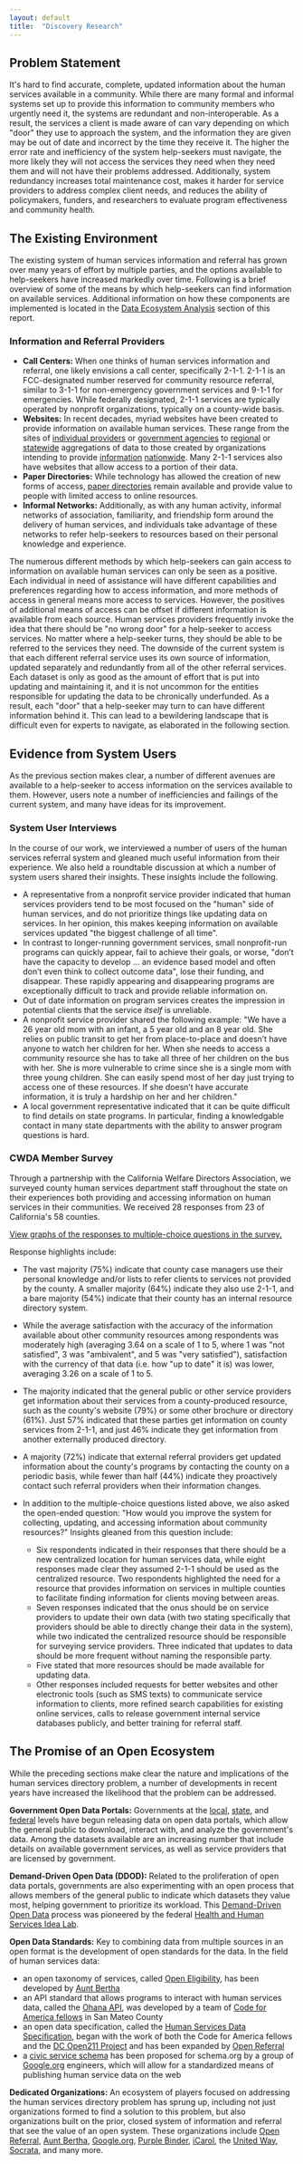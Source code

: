 ```yaml
---
layout: default
title:  "Discovery Research"
---
```


## Problem Statement
It's hard to find accurate, complete, updated information about the human services available in a community. While there are many formal and informal systems set up to provide this information to community members who urgently need it, the systems are redundant and non-interoperable. As a result, the services a client is made aware of can vary depending on which "door" they use to approach the system, and the information they are given may be out of date and incorrect by the time they receive it. The higher the error rate and inefficiency of the system help-seekers must navigate, the more likely they will not access the services they need when they need them and will not have their problems addressed. Additionally, system redundancy increases total maintenance cost, makes it harder for service providers to address complex client needs, and reduces the ability of policymakers, funders, and researchers to evaluate program effectiveness and community health.

## The Existing Environment
The existing system of human services information and referral has grown over many years of effort by multiple parties, and the options available to help-seekers have increased markedly over time. Following is a brief overview of some of the means by which help-seekers can find information on available services. Additional information on how these components are implemented is located in the [Data Ecosystem Analysis](http://humanservices.cahealthdata.org/data-ecosystem/) section of this report.

### Information and Referral Providers
- **Call Centers:** When one thinks of human services information and referral, one likely envisions a call center, specifically 2-1-1. 2-1-1 is an FCC-designated number reserved for community resource referral, similar to 3-1-1 for non-emergency government services and 9-1-1 for emergencies. While federally designated, 2-1-1 services are typically operated by nonprofit organizations, typically on a county-wide basis.
- **Websites:** In recent decades, myriad websites have been created to provide information on available human services. These range from the sites of [individual providers](http://www.sacramentofoodbank.org/) or [government agencies](https://servicedirectory.saccounty.net/results.aspx?service=&dept=8&online=0) to [regional](http://www.homelessresourcesca.org/Cities/Sacramento.html) or [statewide](http://www.weconnect.net/) aggregations of data to those created by organizations intending to provide [information](https://www.1deg.org/) [nationwide](http://purplebinder.com/). Many 2-1-1 services also have websites that allow access to a portion of their data.
- **Paper Directories:** While technology has allowed the creation of new forms of access, [paper directories](http://www.sachousingalliance.org/resources/research-and-reports/the-peoples-guide/) remain available and provide value to people with limited access to online resources.
- **Informal Networks:** Additionally, as with any human activity, informal networks of association, familiarity, and friendship form around the delivery of human services, and individuals take advantage of these networks to refer help-seekers to resources based on their personal knowledge and experience.

The numerous different methods by which help-seekers can gain access to information on available human services can only be seen as a positive. Each individual in need of assistance will have different capabilities and preferences regarding how to access information, and more methods of access in general means more access to services. However, the positives of additional means of access can be offset if different information is available from each source. Human services providers frequently invoke the idea that there should be "no wrong door" for a help-seeker to access services. No matter where a help-seeker turns, they should be able to be referred to the services they need. The downside of the current system is that each different referral service uses its own source of information, updated separately and redundantly from all of the other referral services. Each dataset is only as good as the amount of effort that is put into updating and maintaining it, and it is not uncommon for the entities responsible for updating the data to be chronically underfunded. As a result, each "door" that a help-seeker may turn to can have different information behind it. This can lead to a bewildering landscape that is difficult even for experts to navigate, as elaborated in the following section.

## Evidence from System Users
As the previous section makes clear, a number of different avenues are available to a help-seeker to access information on the services available to them. However, users note a number of inefficiencies and failings of the current system, and many have ideas for its improvement.

### System User Interviews
In the course of our work, we interviewed a number of users of the human services referral system and gleaned much useful information from their experience. We also held a roundtable discussion at which a number of system users shared their insights. These insights include the following.

- A representative from a nonprofit service provider indicated that human services providers tend to be most focused on the "human" side of human services, and do not prioritize things like updating data on services. In her opinion, this makes keeping information on available services updated "the biggest challenge of all time".
- In contrast to longer-running government services, small nonprofit-run programs can quickly appear, fail to achieve their goals, or worse, "don’t have the capacity to develop ... an evidence based model and often don’t even think to collect outcome data", lose their funding, and disappear. These rapidly appearing and disappearing programs are exceptionally difficult to track and provide reliable information on.
- Out of date information on program services creates the impression in potential clients that the service *itself* is unreliable.
- A nonprofit service provider shared the following example: "We have a 26 year old mom with an infant, a 5 year old and an 8 year old.  She relies on public transit to get her from place-to-place and doesn’t have anyone to watch her children for her.  When she needs to access a community resource she has to take all three of her children on the bus with her.  She is more vulnerable to crime since she is a single mom with three young children.  She can easily spend most of her day just trying to access one of these resources.  If she doesn’t have accurate information, it is truly a hardship on her and her children."
- A local government representative indicated that it can be quite difficult to find details on state programs. In particular, finding a knowledgable contact in many state departments with the ability to answer program questions is hard.

### CWDA Member Survey
Through a partnership with the California Welfare Directors Association, we surveyed county human services department staff throughout the state on their experiences both providing and accessing information on human services in their communities. We received 28 responses from 23 of California's 58 counties.

[View graphs of the responses to multiple-choice questions in the survey.](https://sachealthdata.typeform.com/report/kxtwzC/OPS8)

Response highlights include:

- The vast majority (75%) indicate that county case managers use their personal knowledge and/or lists to refer clients to services not provided by the county. A smaller majority (64%) indicate they also use 2-1-1, and a bare majority (54%) indicate that their county has an internal resource directory system.
- While the average satisfaction with the accuracy of the information available about other community resources among respondents was moderately high (averaging 3.64 on a scale of 1 to 5, where 1 was "not satisfied", 3 was "ambivalent", and 5 was "very satisfied"), satisfaction with the currency of that data (i.e. how "up to date" it is) was lower, averaging 3.26 on a scale of 1 to 5.
- The majority indicated that the general public or other service providers get information about their services from a county-produced resource, such as the county's website (79%) or some other brochure or directory (61%). Just 57% indicated that these parties get information on county services from 2-1-1, and just 46% indicate they get information from another externally produced directory.
- A majority (72%) indicate that external referral providers get updated information about the county's programs by contacting the county on a periodic basis, while fewer than half (44%) indicate they proactively contact such referral providers when their information changes.
- In addition to the multiple-choice questions listed above, we also asked the open-ended question: "How would you improve the system for collecting, updating, and accessing information about community resources?" Insights gleaned from this question include:

  * Six respondents indicated in their responses that there should be a new centralized location for human services data, while eight responses made clear they assumed 2-1-1 should be used as the centralized resource. Two respondents highlighted the need for a resource that provides information on services in multiple counties to facilitate finding information for clients moving between areas.
  * Seven responses indicated that the onus should be on service providers to update their own data (with two stating specifically that providers should be able to directly change their data in the system), while two indicated the centralized resource should be responsible for surveying service providers. Three indicated that updates to data should be more frequent without naming the responsible party.
  * Five stated that more resources should be made available for updating data.
  * Other responses included requests for better websites and other electronic tools (such as SMS texts) to communicate service information to clients, more refined search capabilities for existing online services, calls to release government internal service databases publicly, and better training for referral staff.

## The Promise of an Open Ecosystem
While the preceding sections make clear the nature and implications of the human services directory problem, a number of developments in recent years have increased the likelihood that the problem can be addressed.

**Government Open Data Portals:** Governments at the [local](http://data.saccounty.net/home), [state](https://chhs.data.ca.gov/), and [federal](http://www.data.gov/) levels have begun releasing data on open data portals, which allow the general public to download, interact with, and analyze the government's data. Among the datasets available are an increasing number that include details on available government services, as well as service providers that are licensed by government.

**Demand-Driven Open Data (DDOD):** Related to the proliferation of open data portals, governments are also experimenting with an open process that allows members of the general public to indicate which datasets they value most, helping government to prioritize its workload. This [Demand-Driven Open Data](http://ddod.healthdata.gov/wiki/Main_Page) process was pioneered by the federal [Health and Human Services Idea Lab](http://www.hhs.gov/idealab/).

**Open Data Standards:** Key to combining data from multiple sources in an open format is the development of open standards for the data. In the field of human services data:

- an open taxonomy of services, called [Open Eligibility](https://github.com/auntbertha/openeligibility), has been developed by [Aunt Bertha](https://www.auntbertha.com/)
- an API standard that allows programs to interact with human services data, called the [Ohana API](http://ohanapi.org/), was developed by a team of [Code for America fellows](https://www.codeforamerica.org/products/ohana-api/) in San Mateo County
- an open data specification, called the [Human Services Data Specification](https://github.com/codeforamerica/OpenReferral), began with the work of both the Code for America fellows and the [DC Open211 Project](http://communityresourcedata.codefordc.org/) and has been expanded by [Open Referral](https://openreferral.org/)
- a [civic service schema](https://www.w3.org/wiki/images/0/03/Services_for_schema.org_%28DRAFT_2013-06-27%29.pdf) has been proposed for schema.org by a group of [Google.org](http://google.org/) engineers, which will allow for a standardized means of publishing human service data on the web

**Dedicated Organizations:** An ecosystem of players focused on addressing the human services directory problem has sprung up, including not just organizations formed to find a solution to this problem, but also organizations built on the prior, closed system of information and referral that see the value of an open system. These organizations include [Open Referral](https://openreferral.org/), [Aunt Bertha](https://www.auntbertha.com/), [Google.org](http://google.org/), [Purple Binder](http://purplebinder.com/), [iCarol](http://www.icarol.com/), the [United Way](https://www.unitedwaysca.org/), [Socrata](https://www.socrata.com/), and many more.

